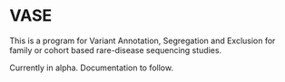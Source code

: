 # VASE

This is a program for Variant Annotation, Segregation and Exclusion for
family or cohort based rare-disease sequencing studies.

Currently in alpha. Documentation to follow.
